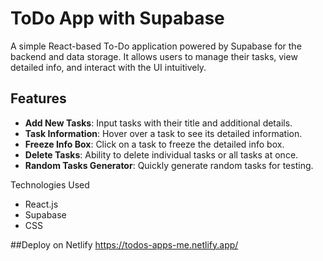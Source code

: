 # ToDo App with Supabase

A simple React-based To-Do application powered by Supabase for the backend and data storage. It allows users to manage their tasks, view detailed info, and interact with the UI intuitively.

## Features

- **Add New Tasks**: Input tasks with their title and additional details.
- **Task Information**: Hover over a task to see its detailed information.
- **Freeze Info Box**: Click on a task to freeze the detailed info box.
- **Delete Tasks**: Ability to delete individual tasks or all tasks at once.
- **Random Tasks Generator**: Quickly generate random tasks for testing.


Technologies Used
- React.js
- Supabase
- CSS

##Deploy on Netlify
https://todos-apps-me.netlify.app/
